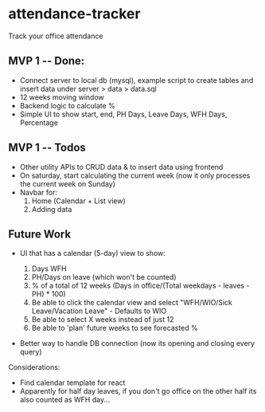 # attendance-tracker

Track your office attendance

## MVP 1 -- Done:

-   Connect server to local db (mysql), example script to create tables and insert data under server > data > data.sql
-   12 weeks moving window
-   Backend logic to calculate %
-   Simple UI to show start, end, PH Days, Leave Days, WFH Days, Percentage

## MVP 1 -- Todos

-   Other utility APIs to CRUD data & to insert data using frontend
-   On saturday, start calculating the current week (now it only processes the current week on Sunday)
-   Navbar for:
    1. Home (Calendar + List view)
    2. Adding data

## Future Work

-   UI that has a calendar (5-day) view to show:

    1. Days WFH
    2. PH/Days on leave (which won't be counted)
    3. % of a total of 12 weeks (Days in office/(Total weekdays - leaves - PH) \* 100)
    4. Be able to click the calendar view and select "WFH/WIO/Sick Leave/Vacation Leave" - Defaults to WIO
    5. Be able to select X weeks instead of just 12
    6. Be able to 'plan' future weeks to see forecasted %

-   Better way to handle DB connection (now its opening and closing every query)

Considerations:

-   Find calendar template for react
-   Apparently for half day leaves, if you don't go office on the other half its also counted as WFH day...
